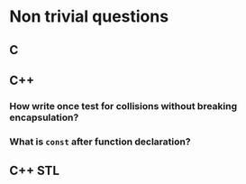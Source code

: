 # Non trivial questions

## C

## C++

### How write once test for collisions without breaking encapsulation?

### What is `const` after function declaration?

## C++ STL

